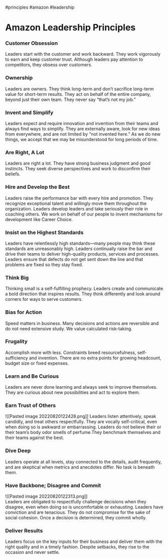 #principles #amazon #leadership

# Amazon Leadership Principles

### Customer Obsession
Leaders start with the customer and work backward. They work vigorously to earn and keep customer trust. Although leaders pay attention to competitors, they obsess over customers.

### Ownership
Leaders are owners. They think long-term and don’t sacrifice long-term value for short-term results. They act on behalf of the entire company, beyond just their own team. They never say “that’s not my job.”

### Invent and Simplify
Leaders expect and require innovation and invention from their teams and always find ways to simplify. They are externally aware, look for new ideas from everywhere, and are not limited by “not invented here.” As we do new things, we accept that we may be misunderstood for long periods of time.

### Are Right, A Lot
Leaders are right a lot. They have strong business judgment and good instincts. They seek diverse perspectives and work to disconfirm their beliefs.

### Hire and Develop the Best
Leaders raise the performance bar with every hire and promotion. They recognize exceptional talent and willingly move them throughout the organization. Leaders develop leaders and take seriously their role in coaching others. We work on behalf of our people to invent mechanisms for development like Career Choice.

### Insist on the Highest Standards
Leaders have relentlessly high standards—many people may think these standards are unreasonably high. Leaders continually raise the bar and drive their teams to deliver high-quality products, services and processes. Leaders ensure that defects do not get sent down the line and that problems are fixed so they stay fixed.

### Think Big
Thinking small is a self-fulfilling prophecy. Leaders create and communicate a bold direction that inspires results.
They think differently and look around corners for ways to serve customers.

### Bias for Action
Speed matters in business. Many decisions and actions are reversible and do not need extensive study. We value
calculated risk-taking.

### Frugality
Accomplish more with less. Constraints breed resourcefulness, self-sufficiency and invention. There are no extra points for growing headcount, budget size or fixed expenses.

### Learn and Be Curious
Leaders are never done learning and always seek to improve themselves. They are curious about new possibilities and act to explore them.

### Earn Trust of Others
![[Pasted image 20220820122428.png]]
Leaders listen attentively, speak candidly, and treat others respectfully. They are vocally self-critical, even when doing so is awkward or embarrassing. Leaders do not believe their or their team’s body odor smells of perfume.They benchmark themselves and their teams against the best.

### Dive Deep

Leaders operate at all levels, stay connected to the details, audit frequently, and are skeptical when metrics and anecdotes differ. No task is beneath them.

### Have Backbone; Disagree and Commit
![[Pasted image 20220820122313.png]]  
Leaders are obligated to respectfully challenge decisions when they disagree, even when doing so is uncomfortable or exhausting. Leaders have conviction and are tenacious. They do not compromise for the sake of social cohesion. Once a decision is determined, they commit wholly.

### Deliver Results
Leaders focus on the key inputs for their business and deliver them with the right quality and in a timely fashion. Despite setbacks, they rise to the occasion and never settle.


